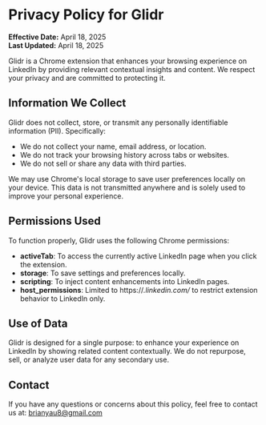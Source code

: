# Privacy Policy for Glidr

**Effective Date:** April 18, 2025  
**Last Updated:** April 18, 2025

Glidr is a Chrome extension that enhances your browsing experience on LinkedIn by providing relevant contextual insights and content. We respect your privacy and are committed to protecting it.

## Information We Collect

Glidr does not collect, store, or transmit any personally identifiable information (PII). Specifically:

- We do not collect your name, email address, or location.
- We do not track your browsing history across tabs or websites.
- We do not sell or share any data with third parties.

We may use Chrome's local storage to save user preferences locally on your device. This data is not transmitted anywhere and is solely used to improve your personal experience.

## Permissions Used

To function properly, Glidr uses the following Chrome permissions:

- **activeTab**: To access the currently active LinkedIn page when you click the extension.
- **storage**: To save settings and preferences locally.
- **scripting**: To inject content enhancements into LinkedIn pages.
- **host_permissions**: Limited to https://*.linkedin.com/* to restrict extension behavior to LinkedIn only.

## Use of Data

Glidr is designed for a single purpose: to enhance your experience on LinkedIn by showing related content contextually. We do not repurpose, sell, or analyze user data for any secondary use.

## Contact

If you have any questions or concerns about this policy, feel free to contact us at:
brianyau8@gmail.com
